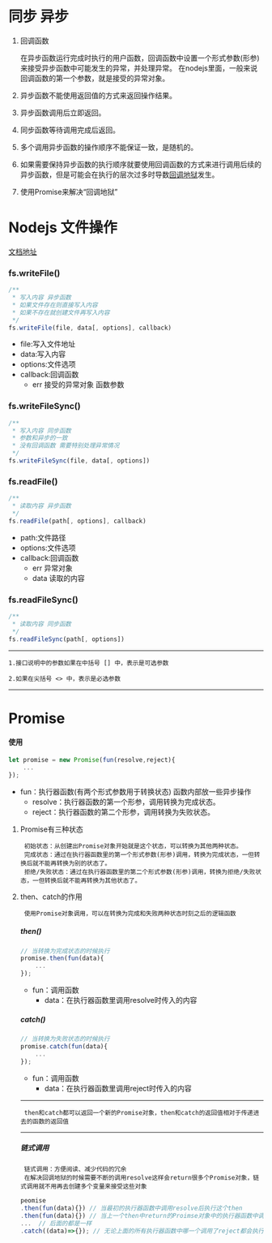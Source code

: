# 同步 异步
1. 回调函数
    
    在异步函数运行完成时执行的用户函数，回调函数中设置一个形式参数(形参)来接受异步函数中可能发生的异常，并处理异常。
    在nodejs里面，一般来说回调函数的第一个参数，就是接受的异常对象。
2. 异步函数不能使用返回值的方式来返回操作结果。
3. 异步函数调用后立即返回。
4. 同步函数等待调用完成后返回。
5. 多个调用异步函数的操作顺序不能保证一致，是随机的。
6. 如果需要保持异步函数的执行顺序就要使用回调函数的方式来进行调用后续的异步函数，但是可能会在执行的层次过多时导数[回调地狱](https://www.cnblogs.com/yu412/p/11717701.html)发生。
7. 使用Promise来解决“回调地狱”

# Nodejs 文件操作
[文档地址](http://nodejs.cn/api/fs.html)
    
### fs.writeFile()
```js
/**
 * 写入内容 异步函数
 * 如果文件存在则直接写入内容
 * 如果不存在就创建文件再写入内容
 */
fs.writeFile(file, data[, options], callback)
```

 - file:写入文件地址
 - data:写入内容
 - options:文件选项
 - callback:回调函数
    + err 接受的异常对象 函数参数

### fs.writeFileSync()
```js
/** 
 * 写入内容 同步函数
 * 参数和异步的一致
 * 没有回调函数 需要特别处理异常情况
 */
fs.writeFileSync(file, data[, options])
```

### fs.readFile()
```js
/** 
 * 读取内容 异步函数
 */
fs.readFile(path[, options], callback)
```
- path:文件路径
- options:文件选项
- callback:回调函数
    + err 异常对象
    + data 读取的内容

### fs.readFileSync()
```js
/** 
 * 读取内容 同步函数
 */
fs.readFileSync(path[, options])
```

---

    1.接口说明中的参数如果在中括号 [] 中，表示是可选参数

    2.如果在尖括号 <> 中，表示是必选参数

---

# Promise
#### 使用
```js
let promise = new Promise(fun(resolve,reject){
    ...
});
```
- fun：执行器函数(有两个形式参数用于转换状态) 函数内部放一些异步操作
    + resolve：执行器函数的第一个形参，调用转换为完成状态。
    + reject：执行器函数的第二个形参，调用转换为失败状态。
1. Promise有三种状态
    
        初始状态：从创建出Promise对象开始就是这个状态，可以转换为其他两种状态。
        完成状态：通过在执行器函数里的第一个形式参数(形参)调用，转换为完成状态，一但转换后就不能再转换为别的状态了。
        拒绝/失败状态：通过在执行器函数里的第二个形式参数(形参)调用，转换为拒绝/失败状态，一但转换后就不能再转换为其他状态了。
2. then、catch的作用

        使用Promise对象调用，可以在转换为完成和失败两种状态时刻之后的逻辑函数
    ##### then()
    ```js
    // 当转换为完成状态的时候执行
    promise.then(fun(data){
        ...
    });
    ```
    - fun：调用函数
        + data：在执行器函数里调用resolve时传入的内容

    ##### catch()
    ```js
    // 当转换为失败状态的时候执行 
    promise.catch(fun(data){
        ...
    });
    ```
    - fun：调用函数
        + data：在执行器函数里调用reject时传入的内容
    ---
        then和catch都可以返回一个新的Promise对象，then和catch的返回值相对于传递进去的函数的返回值
    ---
    ##### 链式调用
        链式调用：方便阅读、减少代码的冗余
        在解决回调地狱的时候需要不断的调用resolve这样会return很多个Promise对象，链式调用就不用再去创建多个变量来接受这些对象

    ```js
    peomise
    .then(fun(data){}) // 当最初的执行器函数中调用resolve后执行这个then
    .then(fun(data){}) // 当上一个then中return的Proimse对象中的执行器函数中调用resolve后执行这个then
    ...  // 后面的都是一样
    .catch((data)=>{}); // 无论上面的所有执行器函数中哪一个调用了reject都会执行这个catch
    ```